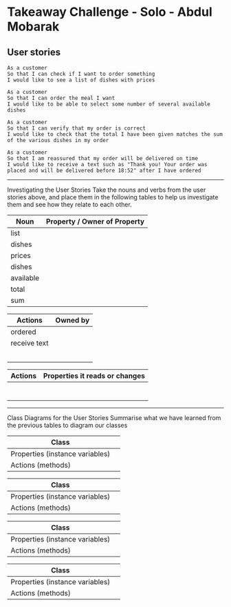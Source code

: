 # Takeaway Challenge - Solo - Abdul Mobarak

## User stories

```
As a customer
So that I can check if I want to order something
I would like to see a list of dishes with prices

As a customer
So that I can order the meal I want
I would like to be able to select some number of several available dishes

As a customer
So that I can verify that my order is correct
I would like to check that the total I have been given matches the sum of the various dishes in my order

As a customer
So that I am reassured that my order will be delivered on time
I would like to receive a text such as "Thank you! Your order was placed and will be delivered before 18:52" after I have ordered
```

----------

Investigating the User Stories
Take the nouns and verbs from the user stories above, and place them in the following tables to help us investigate them and see how they relate to each other.


| Noun | Property / Owner of Property |
|------|------------------------------|
| list     |                              |
| dishes     |                              |
| prices    |                              |
| dishes  |                              |
| available     |                              |
| total     |                              |
| sum     |                              |


| Actions | Owned by |
|---------|----------|
| ordered        |          |
| receive text       |          |
|         |          |
|         |          |
|         |          |
|         |          |
|         |          |


| Actions | Properties it reads or changes |
|---------|--------------------------------|
|         |                                |
|         |                                |
|         |                                |
|         |                                |
|         |                                |
|         |                                |
|         |                                |

----------


Class Diagrams for the User Stories
Summarise what we have learned from the previous tables to diagram our classes


| Class                           |   |
|---------------------------------|---|
| Properties (instance variables) |   |
| Actions (methods)               |   |



| Class                           |   |
|---------------------------------|---|
| Properties (instance variables) |   |
| Actions (methods)               |   |



| Class                           |   |
|---------------------------------|---|
| Properties (instance variables) |   |
| Actions (methods)               |   |



| Class                           |   |
|---------------------------------|---|
| Properties (instance variables) |   |
| Actions (methods)               |   |